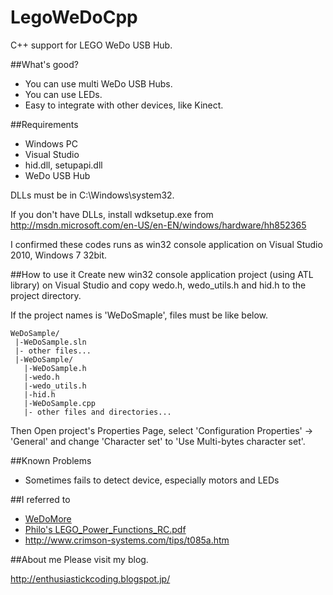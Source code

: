 LegoWeDoCpp
=======

C++ support for LEGO WeDo USB Hub.

##What's good?
* You can use multi WeDo USB Hubs.
* You can use LEDs.
* Easy to integrate with other devices, like Kinect.

##Requirements
* Windows PC
* Visual Studio
* hid.dll, setupapi.dll
* WeDo USB Hub

DLLs must be in C:\Windows\system32.

If you don't have DLLs, install wdksetup.exe from <http://msdn.microsoft.com/en-US/en-EN/windows/hardware/hh852365>
 
I confirmed these codes runs as win32 console application on Visual Studio 2010, Windows 7 32bit.

##How to use it
Create new win32 console application project (using ATL library) on Visual Studio and copy wedo.h, wedo_utils.h and hid.h to the project directory.

If the project names is 'WeDoSmaple', files must be like below.

    WeDoSample/
     |-WeDoSample.sln
     |- other files...
     |-WeDoSample/
       |-WeDoSample.h
       |-wedo.h
       |-wedo_utils.h
       |-hid.h
       |-WeDoSample.cpp
       |- other files and directories...

Then Open project's Properties Page, select 'Configuration Properties' -> 'General' and change 'Character set' to 'Use Multi-bytes character set'.

##Known Problems
* Sometimes fails to detect device, especially motors and LEDs

##I referred to
* [WeDoMore](https://github.com/itdaniher/WeDoMore)
* [Philo's LEGO_Power_Functions_RC.pdf](http://www.philohome.com/pf/LEGO_Power_Functions_RC_v120.pdf)
* <http://www.crimson-systems.com/tips/t085a.htm>

##About me
Please visit my blog.

<http://enthusiastickcoding.blogspot.jp/>
